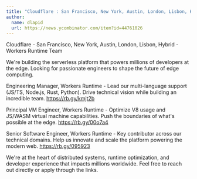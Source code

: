 ```yaml
---
title: "Cloudflare : San Francisco, New York, Austin, London, Lisbon, Hybrid"
author:
  name: dlapid
  url: https://news.ycombinator.com/item?id=44761026
---
```

Cloudflare - San Francisco, New York, Austin, London, Lisbon, Hybrid - Workers Runtime Team

We&#x27;re building the serverless platform that powers millions of developers at the edge. Looking for passionate engineers to shape the future of edge computing.

Engineering Manager, Workers Runtime - Lead our multi-language support (JS&#x2F;TS, Node.js, Rust, Python). Drive technical vision while building an incredible team. <a href="https:&#x2F;&#x2F;rb.gy&#x2F;kmjt2b" rel="nofollow">https:&#x2F;&#x2F;rb.gy&#x2F;kmjt2b</a>

Principal VM Engineer, Workers Runtime - Optimize V8 usage and JS&#x2F;WASM virtual machine capabilities. Push the boundaries of what&#x27;s possible at the edge. <a href="https:&#x2F;&#x2F;rb.gy&#x2F;00o7a4" rel="nofollow">https:&#x2F;&#x2F;rb.gy&#x2F;00o7a4</a>

Senior Software Engineer, Workers Runtime - Key contributor across our technical domains. Help us innovate and scale the platform powering the modern web. <a href="https:&#x2F;&#x2F;rb.gy&#x2F;095923" rel="nofollow">https:&#x2F;&#x2F;rb.gy&#x2F;095923</a>

We&#x27;re at the heart of distributed systems, runtime optimization, and developer experience that impacts millions worldwide. Feel free to reach out directly or apply through the links.
<JobApplication />
